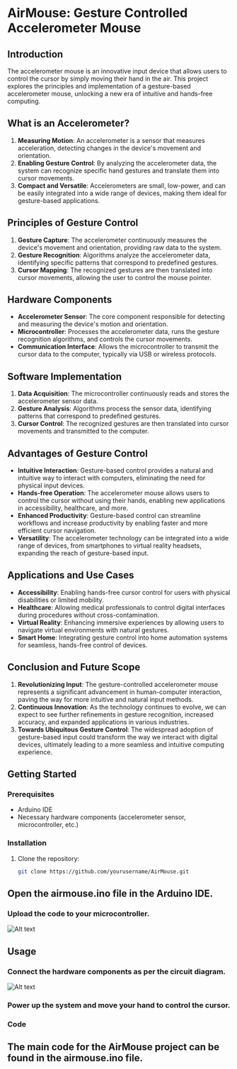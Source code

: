 # AirMouse: Gesture Controlled Accelerometer Mouse

## Introduction
The accelerometer mouse is an innovative input device that allows users to control the cursor by simply moving their hand in the air. This project explores the principles and implementation of a gesture-based accelerometer mouse, unlocking a new era of intuitive and hands-free computing.

## What is an Accelerometer?
1. **Measuring Motion**: An accelerometer is a sensor that measures acceleration, detecting changes in the device's movement and orientation.
2. **Enabling Gesture Control**: By analyzing the accelerometer data, the system can recognize specific hand gestures and translate them into cursor movements.
3. **Compact and Versatile**: Accelerometers are small, low-power, and can be easily integrated into a wide range of devices, making them ideal for gesture-based applications.

## Principles of Gesture Control
1. **Gesture Capture**: The accelerometer continuously measures the device's movement and orientation, providing raw data to the system.
2. **Gesture Recognition**: Algorithms analyze the accelerometer data, identifying specific patterns that correspond to predefined gestures.
3. **Cursor Mapping**: The recognized gestures are then translated into cursor movements, allowing the user to control the mouse pointer.

## Hardware Components
- **Accelerometer Sensor**: The core component responsible for detecting and measuring the device's motion and orientation.
- **Microcontroller**: Processes the accelerometer data, runs the gesture recognition algorithms, and controls the cursor movements.
- **Communication Interface**: Allows the microcontroller to transmit the cursor data to the computer, typically via USB or wireless protocols.

## Software Implementation
1. **Data Acquisition**: The microcontroller continuously reads and stores the accelerometer sensor data.
2. **Gesture Analysis**: Algorithms process the sensor data, identifying patterns that correspond to predefined gestures.
3. **Cursor Control**: The recognized gestures are then translated into cursor movements and transmitted to the computer.

## Advantages of Gesture Control
- **Intuitive Interaction**: Gesture-based control provides a natural and intuitive way to interact with computers, eliminating the need for physical input devices.
- **Hands-free Operation**: The accelerometer mouse allows users to control the cursor without using their hands, enabling new applications in accessibility, healthcare, and more.
- **Enhanced Productivity**: Gesture-based control can streamline workflows and increase productivity by enabling faster and more efficient cursor navigation.
- **Versatility**: The accelerometer technology can be integrated into a wide range of devices, from smartphones to virtual reality headsets, expanding the reach of gesture-based input.

## Applications and Use Cases
- **Accessibility**: Enabling hands-free cursor control for users with physical disabilities or limited mobility.
- **Healthcare**: Allowing medical professionals to control digital interfaces during procedures without cross-contamination.
- **Virtual Reality**: Enhancing immersive experiences by allowing users to navigate virtual environments with natural gestures.
- **Smart Home**: Integrating gesture control into home automation systems for seamless, hands-free control of devices.

## Conclusion and Future Scope
1. **Revolutionizing Input**: The gesture-controlled accelerometer mouse represents a significant advancement in human-computer interaction, paving the way for more intuitive and natural input methods.
2. **Continuous Innovation**: As the technology continues to evolve, we can expect to see further refinements in gesture recognition, increased accuracy, and expanded applications in various industries.
3. **Towards Ubiquitous Gesture Control**: The widespread adoption of gesture-based input could transform the way we interact with digital devices, ultimately leading to a more seamless and intuitive computing experience.

## Getting Started

### Prerequisites
- Arduino IDE
- Necessary hardware components (accelerometer sensor, microcontroller, etc.)

### Installation
1. Clone the repository:
   ```bash
   git clone https://github.com/yourusername/AirMouse.git
## Open the airmouse.ino file in the Arduino IDE.

### Upload the code to your microcontroller.
![Alt text](C:\Users\HP\Downloads\libraries)

## Usage
### Connect the hardware components as per the circuit diagram.
![Alt text](C:\Users\HP\Downloads\circuit)
### Power up the system and move your hand to control the cursor.
### Code
## The main code for the AirMouse project can be found in the airmouse.ino file.

